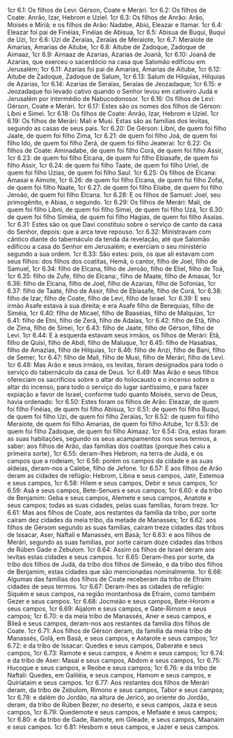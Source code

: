 1cr 6.1: Os filhos de Levi: Gérson, Coate e Merári.
1cr 6.2: Os filhos de Coate: Anrão, Izar, Hebrom e Uziel.
1cr 6.3: Os filhos de Anrão: Arão, Moisés e Miriã; e os filhos de Arão: Nadabe, Abiú, Eleazar e Itamar.
1cr 6.4: Eleazar foi pai de Finéias, Finéias de Abisua,
1cr 6.5: Abisua de Buqui, Buqui de Uzi,
1cr 6.6: Uzi de Zeraías, Zeraías de Meraiote,
1cr 6.7: Meraiote de Amarias, Amarias de Aitube,
1cr 6.8: Aitube de Zadoque, Zadoque de Aimaaz,
1cr 6.9: Aimaaz de Azarias, Azarias de Joanã,
1cr 6.10: Joanã de Azarias, que exerceu o sacerdócio na casa que Salomão edificou em Jerusalém;
1cr 6.11: Azarias foi pai de Amarias, Amarias de Aitube,
1cr 6.12: Aitube de Zadoque, Zadoque de Salum,
1cr 6.13: Salum de Hilquias, Hilquias de Azarias,
1cr 6.14: Azarias de Seraías, Seraías de Jeozadaque;
1cr 6.15: e Jeozadaque foi levado cativo quando o Senhor levou em cativeiro Judá e Jerusalém por intermédio de Nabucodonosor.
1cr 6.16: Os filhos de Levi: Gérson, Coate e Merári.
1cr 6.17: Estes são os nomes dos filhos de Gérson: Líbni e Simei.
1cr 6.18: Os filhos de Coate: Anrão, Izar, Hebrom e Uziel.
1cr 6.19: Os filhos de Merári: Mali e Musi. Estas são as famílias dos levitas, segundo as casas de seus pais.
1cr 6.20: De Gérson: Líbni, de quem foi filho Jaate, de quem foi filho Zima,
1cr 6.21: de quem foi filho Joá, de quem foi filho Ido, de quem foi filho Zerá, de quem foi filho Jeaterai:
1cr 6.22: Os filhos de Coate: Aminadabe, de quem foi filho Corá, de quem foi filho Assir,
1cr 6.23: de quem foi filho Elcana, de quem foi filho Ebiasafe, de quem foi filho Assir,
1cr 6.24: de quem foi filho Taate, de quem foi filho Uriel, de quem foi filho Uzias, de quem foi filho Saul.
1cr 6.25: Os filhos de Elcana: Amasai e Aimote,
1cr 6.26: de quem foi filho Elcana, de quem foi filho Zofai, de quem foi filho Naate,
1cr 6.27: de quem foi filho Eliabe, de quem foi filho Jeroão, de quem foi filho Elcana.
1cr 6.28: E os filhos de Samuel: Joel, seu primogênito, e Abias, o segundo.
1cr 6.29: Os filhos de Merári: Mali, de quem foi filho Líbni, de quem foi filho Simei, de quem foi filho Uzá,
1cr 6.30: de quem foi filho Siméia, de quem foi filho Hagias, de quem foi filho Asaías.
1cr 6.31: Estes são os que Davi constituiu sobre o serviço de canto da casa do Senhor, depois: que a arca teve repouso.
1cr 6.32: Ministravam com cântico diante do tabernáculo da tenda da revelação, até que Salomão edificou a casa do Senhor em Jerusalém; e exerciam o seu ministério segundo a sua ordem.
1cr 6.33: São estes: pois, os que ali estavam com seus filhos: dos filhos dos coatitas, Hemã, o cantor, filho de Joel, filho de Samuel,
1cr 6.34: filho de Elcana, filho de Jeroão, filho de Eliel, filho de Toá,
1cr 6.35: filho de Zufe, filho de Elcana:, filho de Maate, filho de Amasai,
1cr 6.36: filho de Elcana, filho de Joel, filho de Azarias, filho de Sofonias,
1cr 6.37: filho de Taate, filho de Assir, filho de Ebiasafe, filho de Corá,
1cr 6.38: filho de Izar, filho de Coate, filho de Levi, filho de Israel.
1cr 6.39: E seu irmão Asafe estava à sua direita; e era Asafe filho de Berequias, filho de Siméia,
1cr 6.40: filho de Micael, filho de Baaséias, filho de Malquias,
1cr 6.41: filho de Etni, filho de Zerá, filho de Adaías,
1cr 6.42: filho de Etã, filho de Zima, filho de Simei,
1cr 6.43: filho de Jaate, filho de Gérson, filho de Levi.
1cr 6.44: E à esquerda estavam seus irmãos, os filhos de Merári: Etã, filho de Quísi, filho de Abdi, filho de Maluque,
1cr 6.45: filho de Hasabias, filho de Amazias, filho de Hilquias,
1cr 6.46: filho de Anzi, filho de Bani, filho de Semer,
1cr 6.47: filho de Mali, filho de Musi, filho de Merári, filho de Levi.
1cr 6.48: Mas Arão e seus irmãos, os levitas, foram designados para todo o serviço do tabernáculo da casa de Deus.
1cr 6.49: Mas Arão e seus filhos ofereciam os sacrifícios sobre o altar do holocausto e o incenso sobre o altar do incenso, para todo o serviço do lugar santíssimo, e para fazer expiação a favor de Israel, conforme tudo quanto Moisés, servo de Deus, havia ordenado:
1cr 6.50: Estes foram os filhos de Arão: Eleazar, de quem foi filho Finéias, de quem foi filho Abisua,
1cr 6.51: de quem foi filho Buqui, de quem foi filho Uzi, de quem foi filho Zeraías,
1cr 6.52: de quem foi filho Meraiote, de quem foi filho Amarias, de quem foi filho Aitube,
1cr 6.53: de quem foi filho Zadoque, de quem foi filho Aimaaz.
1cr 6.54: Ora, estas foram as suas habitações, segundo os seus acampamentos nos seus termos, a saber: aos filhos de Arão, das famílias dos coatitas {porque lhes caiu a primeira sorte},
1cr 6.55: deram-lhes Hebrom, na terra de Judá, e os campos que a rodeiam;
1cr 6.56: porém os campos da cidade e as suas aldeias, deram-nos a Calebe, filho de Jefone.
1cr 6.57: E aos filhos de Arão deram as cidades de refúgio: Hebrom, Libna e seus campos, Jatir, Estemoa e seus campos,
1cr 6.58: Hilem e seus campos, Debir e seus campos,
1cr 6.59: Asã e seus campos, Bete-Senues e seus campos;
1cr 6.60: e da tribo de Benjamim: Geba e seus campos, Alemete e seus campos, Anatote e seus campos; todas as suas cidades, pelas suas famílias, foram treze.
1cr 6.61: Mas aos filhos de Coate, aos restantes da família da tribo, por sorte caíram dez cidades da meia tribo, da metade de Manassés;
1cr 6.62: aos filhos de Gérsom segundo as suas famílias, cairam treze cidades das tribos de Issacar, Aser, Naftali e Manassés, em Basã;
1cr 6.63: e aos filhos de Merári, segundo as suas famílias, por sorte caíram doze cidades das tribos de Rúben Gade e Zebulom.
1cr 6.64: Assim os filhos de Israel deram aos levitas estas cidades e seus campos.
1cr 6.65: Deram-lhes por sorte, da tribo dos filhos de Judá, da tribo dos filhos de Simeão, e da tribo dos filhos de Benjamim, estas cidades que são mencionadas nominalmente.
1cr 6.66: Algumas das famílias dos filhos de Coate receberam da tribo de Efraim cidades de seus termos.
1cr 6.67: Deram-lhes as cidades de refúgio: Siquém e seus campos, na região montanhosa de Efraim, como também Gezer e seus campos.
1cr 6.68: Jocmeão e seus campos, Bete-Horom e seus campos,
1cr 6.69: Aijalom e seus campos, e Gate-Rimom e seus campos;
1cr 6.70: e da meia tribo de Manassés, Aner e seus campos, e Bileã e seus campos, deram-nos aos restantes da família dos filhos de Coate.
1cr 6.71: Aos filhos de Gérson deram, da família da meia tribo de Manassés, Golã, em Basã, e seus campos, e Astarote e seus campos;
1cr 6.72: e da tribo de Issacar: Quedes e seus campos, Daberate e seus campos,
1cr 6.73: Ramote e seus campos, e Aném e seus campos;
1cr 6.74: e da tribo de Aser: Masal e seus campos, Abdom e seus campos,
1cr 6.75: Hucoque e seus campos, e Reobe e seus campos;
1cr 6.76: e da tribo de Naftali: Quedes, em Galiléia, e seus campos, Hamom e seus campos, e Quiriataim e seus campos.
1cr 6.77: Aos restantes dos filhos de Merári deram, da tribo de Zebulom, Rimono e seus campos, Tabor e seus campos;
1cr 6.78: e dalém do Jordão, na altura de Jericó, ao oriente do Jordão, deram, da tribo de Rúben Bezer, no deserto, e seus campos, Jaza e seus campos,
1cr 6.79: Quedemote e seus campos, e Mefaate e seus campos;
1cr 6.80: e da tribo de Gade, Ramote, em Gileade, e seus campos, Maanaim e seus campos.
1cr 6.81: Hesbom e seus campos, e Jazer e seus campos.
